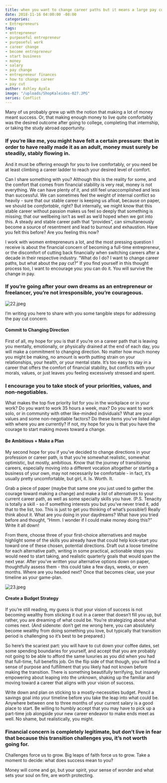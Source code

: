 ```yaml
---
title: when you want to change career paths but it means a large pay cut
date: 2018-11-16 04:00:00 -08:00
categories:
- Entrepreneurs
tags:
- entrepreneur
- purposeful entrepreneur
- purposeful work
- career change
- become entrepreneur
- start business
- money
- salary
- pay change
- entrepreneur finances
- how to change career
- pay cut
author: Ashley Ayala
image: "/uploads/ShopKaleidos-027.JPG"
series: Conflict
---
```


Many of us probably grew up with the notion that making a lot of money meant success. Or, that making enough money to live quite comfortably was the desired outcome after going to college, completing that internship, or taking the study abroad opportunity.

### If you’re like me, you might have felt a certain pressure: that in order to have really made it as an adult, money must surely be steadily, stably flowing in.

And it must be offering enough for you to live comfortably, or you need be at least climbing a career ladder to reach your desired level of comfort.

Can I share something with you? Although this is the reality for some, and the comfort that comes from financial stability is very real, money is not everything. We can have plenty of it, and still feel unaccomplished and less than successful. We can sometimes feel the weight of internal conflict so heavily - sure that our stable career is keeping us afloat, because on paper, we should be _comfortable_, right? But internally, we might know that this stable career without passion makes us feel so deeply that something is missing; that our wellbeing isn’t as well as we’d hoped when we got into this. A steady and stable career path that “provides”, can simultaneously become a source of resentment and lead to burnout and exhaustion. Have you felt this before? Are you feeling this now?

I work with women entrepreneurs a lot, and the most pressing question I receive is about the financial concern of becoming a full-time entrepreneur, or the discomfort of cutting back financially when switching careers after a decade in their respective industry. “What do I do? I want to change career paths, but what about the pay cut?” If you find yourself in this thought process too, I want to encourage you: you can do it. You will survive the change in pay.

### If you’re going after your own dreams as an entrepreneur or freelancer, you’re not irresponsible, you’re courageous.

![22.jpeg](/uploads/22.jpeg)

I’m writing you here to share with you some tangible steps for addressing the pay cut concern.

#### Commit to Changing Direction

First of all, my hope for you is that if you’re on a career path that is leaving you mentally, emotionally, or physically drained at the end of each day, you will make a commitment to changing direction. No matter how much money you might be making, no amount is worth putting strain on your relationships, your health, or your mental state. It’s too easy to stay in a career that offers the comfort of financial stability, but conflicts with your morals, values, or just leaves you feeling excessively stressed and spent.

### I encourage you to take stock of your priorities, values, and non-negotiables.

What makes the top five priority list for you in the workplace or in your work? Do you want to work 35 hours a week, max? Do you want to work solo, or in community with other like-minded individuals? What are your values and some non-negotiable factors? Do these items you’ve listed align with where you are currently? If not, my hope for you is that you have the courage to start making moves toward a change.

#### Be Ambitious + Make a Plan

My second hope for you if you’ve decided to change directions in your profession or career path, is that you’re somewhat realistic, somewhat optimistic, but mostly, ambitious. Know that the journey of transitioning careers, especially moving into a different vocation altogether or starting a business of your own, may not necessarily be comfortable - in fact, it’s usually pretty uncomfortable, but girl, it. Is. Worth. It.

Grab a piece of paper (maybe that same one you just used to gather the courage toward making a change) and make a list of alternatives to your current career path, as well as some specialty skills you have. (P.S. Tenacity is totally a skill - so if something interests you but you’ve never tried it, add that to the list, too. This is just to get you thinking of what’s possible!) Really think about it. What are you doing in your daydreams? What have you tried before and thought, “Hmm. I wonder if I could make money doing this?” Write it all down!

From there, choose three of your first-choice alternatives and maybe highlight some of the skills you already have that could help kick-start you toward one of these chosen, potential directions. Draft out a loose timeline for each alternative path, writing in some practical, actionable steps you would need to start taking, and realistic quarterly goals that would span the next year. After you’ve written your alternative options down on paper, thoughtfully assess them - this could take a few days, weeks, or even months. Where are you headed next? Once that becomes clear, use your timeline as your game-plan.

![23.jpeg](/uploads/23.jpeg)

#### Create a Budget Strategy

If you’re still reading, my guess is that your vision of success is not becoming wealthy from sticking it out in a career that doesn’t fill you up, but rather, you are dreaming of what could be. You’re strategizing about what comes next. (And sidenote: don’t get me wrong here, you can absolutely become wealthy from doing something you love, but typically that transition period is challenging so it’s best to be prepared.)

So here’s the scariest part: you will have to cut down your coffee dates, set some spending boundaries for yourself, and accept that you are probably not going to be able to afford the same luxuries as you did when you had that full-time, full benefits job. On the flip side of that though, you will find a sense of purpose and fulfillment that you likely had not known before making the transition. There is something beautifully terrifying, but insanely empowering about leaping into the unknown, shaking up the familiar and moving toward a career that aligns with your vision of success.

Write down and plan on sticking to a mostly-necessities budget. Pencil a savings goal into your timeline before you take the leap into what could be. Anywhere between one to three months of your current salary is a good place to start. Be willing to humbly accept that you may have to pick up a part-time job alongside your new career endeavor to make ends meet as well. No shame, but realistically, you might.

### Financial concern is completely legitimate, but don’t live in fear that because this transition challenges you, it’s not worth going for.

Challenges force us to grow. Big leaps of faith force us to grow. Take a moment to decide: what does success mean to you?

Money will come and go, but your spirit, your sense of wonder and what sets your soul on fire, are worth protecting.